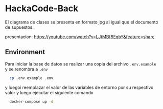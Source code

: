 # HackaCode-Back



El diagrama de clases se presenta en formato jpg 
al igual que el documento de supuestos.

presentacion: https://youtube.com/watch?v=LJtMBf8EqbY&feature=share


## Environment

Para iniciar la base de datos se realizar una copia del archivo `.env.example` y se renombra a `.env`

```bash
  cp .env.example .env
```
y luegoi reemplazar el valor de las variables de entorno por su respectivo valor y luego ejecutar el siguiente comando
```bash
  docker-compose up -d
```